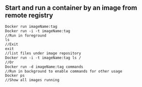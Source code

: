 ## Start and run a container by an image from remote registry
```DockerFile
Docker run imageName:tag 
Docker run -i -t imageName:tag 
//Run in foreground
ls
//Exit
exit
//list files under image repository 
Docker run -i -t imageName:tag ls /
//Or
Docker run -d imageName:tag commands
//Run in background to enable commands for other usage
Docker ps
//Show all images running
```

